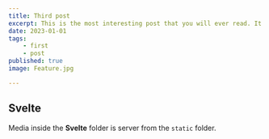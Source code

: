 ```yaml
---
title: Third post
excerpt: This is the most interesting post that you will ever read. It is the third post, which is extremely interesting and I am too lazy to even input lorem ipsum xd.
date: 2023-01-01
tags:
    - first
    - post
published: true
image: Feature.jpg

---
```


## Svelte

Media inside the **Svelte** folder is server from the `static` folder.
